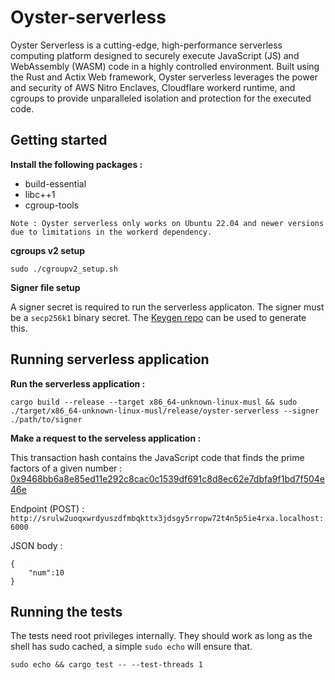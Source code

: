 # Oyster-serverless

Oyster Serverless is a cutting-edge, high-performance serverless computing platform designed to securely execute JavaScript (JS) and WebAssembly (WASM) code in a highly controlled environment. Built using the Rust and Actix Web framework, Oyster serverless leverages the power and security of AWS Nitro Enclaves, Cloudflare workerd runtime, and cgroups to provide unparalleled isolation and protection for the executed code.

## Getting started

<b>Install the following packages : </b>

* build-essential 
* libc++1
* cgroup-tools

`Note : Oyster serverless only works on Ubuntu 22.04 and newer versions due to limitations in the workerd dependency.`

<b>cgroups v2 setup</b>
```
sudo ./cgroupv2_setup.sh
```

<b>Signer file setup</b>

A signer secret is required to run the serverless applicaton. The signer must be a `secp256k1` binary secret.
The <a href="https://github.com/marlinprotocol/keygen">Keygen repo</a> can be used to generate this.

## Running serverless application

<b>Run the serverless application :</b>

```
cargo build --release --target x86_64-unknown-linux-musl && sudo ./target/x86_64-unknown-linux-musl/release/oyster-serverless --signer ./path/to/signer
```

<b>Make a request to the serveless application :</b>

This transaction hash contains the JavaScript code that finds the prime factors of a given number :
<a href="https://sepolia.arbiscan.io/tx/0x9468bb6a8e85ed11e292c8cac0c1539df691c8d8ec62e7dbfa9f1bd7f504e46e">0x9468bb6a8e85ed11e292c8cac0c1539df691c8d8ec62e7dbfa9f1bd7f504e46e</a>

Endpoint (POST) : `http://srulw2uoqxwrdyuszdfmbqkttx3jdsgy5rropw72t4n5p5ie4rxa.localhost:6000`

JSON body :

```
{
    "num":10
}
```

## Running the tests

The tests need root privileges internally. They should work as long as the shell has sudo cached, a simple `sudo echo` will ensure that.

```
sudo echo && cargo test -- --test-threads 1
```
